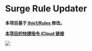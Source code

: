 # Surge Rule Updater

**本项目基于[ lhie1/Rules ](https://github.com/lhie1/Rules)修改。**

[**本项目的快捷指令 iCloud 链接**](https://www.icloud.com/shortcuts/92f772a844fc42e498877343a4e0841a)

![](https://raw.githubusercontent.com/linzx91/Shortcuts/master/Images/Rules_Updater_01.jpeg)